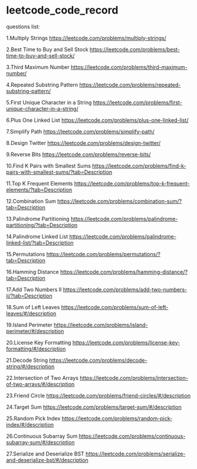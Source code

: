 # leetcode_code_record

questions list:

1.Multiply Strings https://leetcode.com/problems/multiply-strings/

2.Best Time to Buy and Sell Stock https://leetcode.com/problems/best-time-to-buy-and-sell-stock/

3.Third Maximum Number https://leetcode.com/problems/third-maximum-number/

4.Repeated Substring Pattern https://leetcode.com/problems/repeated-substring-pattern/

5.First Unique Character in a String https://leetcode.com/problems/first-unique-character-in-a-string/

6.Plus One Linked List https://leetcode.com/problems/plus-one-linked-list/

7.Simplify Path https://leetcode.com/problems/simplify-path/

8.Design Twitter https://leetcode.com/problems/design-twitter/

9.Reverse Bits https://leetcode.com/problems/reverse-bits/

10.Find K Pairs with Smallest Sums https://leetcode.com/problems/find-k-pairs-with-smallest-sums/?tab=Description

11.Top K Frequent Elements https://leetcode.com/problems/top-k-frequent-elements/?tab=Description

12.Combination Sum https://leetcode.com/problems/combination-sum/?tab=Description

13.Palindrome Partitioning https://leetcode.com/problems/palindrome-partitioning/?tab=Description

14.Palindrome Linked List https://leetcode.com/problems/palindrome-linked-list/?tab=Description

15.Permutations https://leetcode.com/problems/permutations/?tab=Description

16.Hamming Distance https://leetcode.com/problems/hamming-distance/?tab=Description

17.Add Two Numbers II https://leetcode.com/problems/add-two-numbers-ii/?tab=Description

18.Sum of Left Leaves https://leetcode.com/problems/sum-of-left-leaves/#/description

19.Island Perimeter https://leetcode.com/problems/island-perimeter/#/description

20.License Key Formatting https://leetcode.com/problems/license-key-formatting/#/description

21.Decode String https://leetcode.com/problems/decode-string/#/description

22.Intersection of Two Arrays https://leetcode.com/problems/intersection-of-two-arrays/#/description

23.Friend Circle https://leetcode.com/problems/friend-circles/#/description

24.Target Sum https://leetcode.com/problems/target-sum/#/description

25.Random Pick Index https://leetcode.com/problems/random-pick-index/#/description

26.Continuous Subarray Sum https://leetcode.com/problems/continuous-subarray-sum/#/description

27.Serialize and Deserialize BST https://leetcode.com/problems/serialize-and-deserialize-bst/#/description
